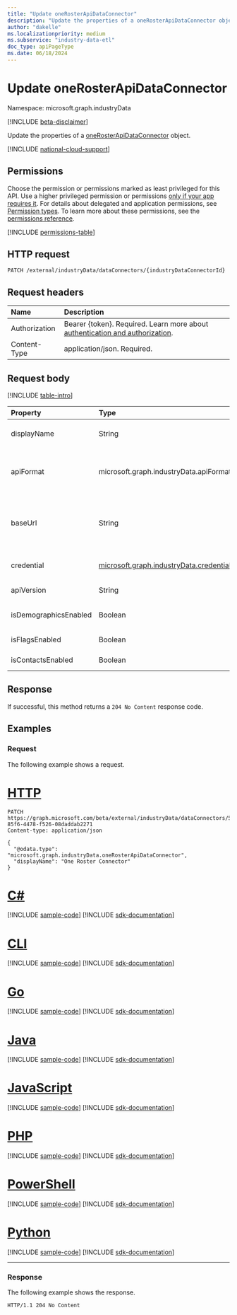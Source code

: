 ```yaml
---
title: "Update oneRosterApiDataConnector"
description: "Update the properties of a oneRosterApiDataConnector object."
author: "dakelle"
ms.localizationpriority: medium
ms.subservice: "industry-data-etl"
doc_type: apiPageType
ms.date: 06/18/2024
---
```


# Update oneRosterApiDataConnector

Namespace: microsoft.graph.industryData

[!INCLUDE [beta-disclaimer](../../includes/beta-disclaimer.md)]

Update the properties of a [oneRosterApiDataConnector](../resources/industrydata-onerosterapidataconnector.md) object.

[!INCLUDE [national-cloud-support](../../includes/global-only.md)]

## Permissions

Choose the permission or permissions marked as least privileged for this API. Use a higher privileged permission or permissions [only if your app requires it](/graph/permissions-overview#best-practices-for-using-microsoft-graph-permissions). For details about delegated and application permissions, see [Permission types](/graph/permissions-overview#permission-types). To learn more about these permissions, see the [permissions reference](/graph/permissions-reference).

<!-- { "blockType": "permissions", "name": "industrydata_onerosterapidataconnector_update" } -->
[!INCLUDE [permissions-table](../includes/permissions/industrydata-onerosterapidataconnector-update-permissions.md)]

## HTTP request

<!-- {
  "blockType": "ignored"
}
-->
``` http
PATCH /external/industryData/dataConnectors/{industryDataConnectorId}
```

## Request headers

|Name|Description|
|:---|:---|
|Authorization|Bearer {token}. Required. Learn more about [authentication and authorization](/graph/auth/auth-concepts).|
|Content-Type|application/json. Required.|

## Request body

[!INCLUDE [table-intro](../../includes/update-property-table-intro.md)]

|Property|Type|Description|
|:---|:---|:---|
| displayName           | String                                                                             | The name of the data connector. Inherited from [industryDataConnector](../resources/industrydata-industrydataconnector.md). Required.                                                                                                   |
| apiFormat             | microsoft.graph.industryData.apiFormat                                             | The API format of the external system being connected to. Inherited from [apiDataConnector](../resources/industrydata-apidataconnector.md). The possible values are: `oneRoster`, `unknownFutureValue`. Required.             |
| baseUrl               | String                                                                             | The base URI including the scheme, host, and path for the API (with or without a trailing '/'). Example: `https://example.com/ims/oneRoster/v1p1`. Inherited from [apiDataConnector](../resources/industrydata-apidataconnector.md). Required.|
| credential            | [microsoft.graph.industryData.credential](../resources/industrydata-credential.md) | The base type for all supported credentials. Inherited from [apiDataConnector](../resources/industrydata-apidataconnector.md). Required.                                                                   |
| apiVersion            | String                                                                             | The API version of the OneRoster source. Required.                                                                                                                                                                                                        |
| isDemographicsEnabled | Boolean                                                                            | Indicates whether the user specified to import optional demographics data. Required.                                                                                                                                                                                           |
| isFlagsEnabled        | Boolean                                                                            | Indicates whether the user specified to import optional flags data. Required.                                                                                                                                                                                                  |
| isContactsEnabled     | Boolean                                                                            | Indicates whether the user specified to import optional contacts data. Required.                                                                                                                                                                                               |

## Response

If successful, this method returns a `204 No Content` response code.

## Examples

### Request

The following example shows a request.
# [HTTP](#tab/http)
<!-- {
  "blockType": "request",
  "name": "update_onerosterapidataconnector",
  "sampleKeys": ["51dca0a0-85f6-4478-f526-08daddab2271"]
}
-->
```http
PATCH https://graph.microsoft.com/beta/external/industryData/dataConnectors/51dca0a0-85f6-4478-f526-08daddab2271
Content-type: application/json

{
  "@odata.type": "microsoft.graph.industryData.oneRosterApiDataConnector",
  "displayName": "One Roster Connector"
}
```

# [C#](#tab/csharp)
[!INCLUDE [sample-code](../includes/snippets/csharp/update-onerosterapidataconnector-csharp-snippets.md)]
[!INCLUDE [sdk-documentation](../includes/snippets/snippets-sdk-documentation-link.md)]

# [CLI](#tab/cli)
[!INCLUDE [sample-code](../includes/snippets/cli/update-onerosterapidataconnector-cli-snippets.md)]
[!INCLUDE [sdk-documentation](../includes/snippets/snippets-sdk-documentation-link.md)]

# [Go](#tab/go)
[!INCLUDE [sample-code](../includes/snippets/go/update-onerosterapidataconnector-go-snippets.md)]
[!INCLUDE [sdk-documentation](../includes/snippets/snippets-sdk-documentation-link.md)]

# [Java](#tab/java)
[!INCLUDE [sample-code](../includes/snippets/java/update-onerosterapidataconnector-java-snippets.md)]
[!INCLUDE [sdk-documentation](../includes/snippets/snippets-sdk-documentation-link.md)]

# [JavaScript](#tab/javascript)
[!INCLUDE [sample-code](../includes/snippets/javascript/update-onerosterapidataconnector-javascript-snippets.md)]
[!INCLUDE [sdk-documentation](../includes/snippets/snippets-sdk-documentation-link.md)]

# [PHP](#tab/php)
[!INCLUDE [sample-code](../includes/snippets/php/update-onerosterapidataconnector-php-snippets.md)]
[!INCLUDE [sdk-documentation](../includes/snippets/snippets-sdk-documentation-link.md)]

# [PowerShell](#tab/powershell)
[!INCLUDE [sample-code](../includes/snippets/powershell/update-onerosterapidataconnector-powershell-snippets.md)]
[!INCLUDE [sdk-documentation](../includes/snippets/snippets-sdk-documentation-link.md)]

# [Python](#tab/python)
[!INCLUDE [sample-code](../includes/snippets/python/update-onerosterapidataconnector-python-snippets.md)]
[!INCLUDE [sdk-documentation](../includes/snippets/snippets-sdk-documentation-link.md)]

---

### Response

The following example shows the response.
<!-- {
  "blockType": "response",
  "truncated": true
}
-->
```http
HTTP/1.1 204 No Content
```


